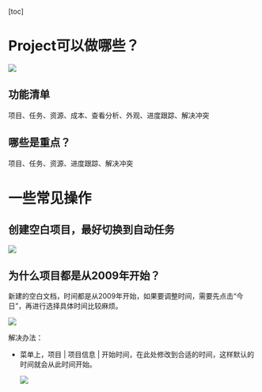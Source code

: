 [toc]

# Project可以做哪些？

![](https://gitee.com/kelvin11/cloudimg/raw/master/img/20200519093842.png)

## 功能清单

项目、任务、资源、成本、查看分析、外观、进度跟踪、解决冲突

## 哪些是重点？

项目、任务、资源、进度跟踪、解决冲突



# 一些常见操作

## 创建空白项目，最好切换到自动任务

![](https://gitee.com/kelvin11/cloudimg/raw/master/img/20200519185836.png)

## 为什么项目都是从2009年开始？

新建的空白文档，时间都是从2009年开始，如果要调整时间，需要先点击“今日”，再进行选择具体时间比较麻烦。

![](https://gitee.com/kelvin11/cloudimg/raw/master/img/20200519185345.png)

解决办法：

* 菜单上，项目 | 项目信息 | 开始时间，在此处修改到合适的时间，这样默认的时间就会从此时间开始。

  ![](https://gitee.com/kelvin11/cloudimg/raw/master/img/20200519185734.png)





